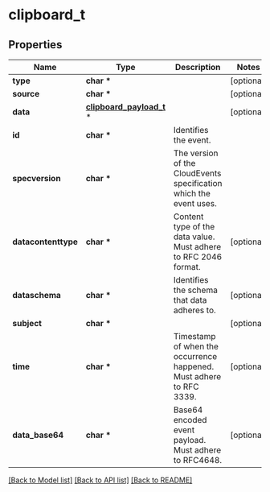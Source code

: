 # clipboard_t

## Properties
Name | Type | Description | Notes
------------ | ------------- | ------------- | -------------
**type** | **char \*** |  | [optional] 
**source** | **char \*** |  | [optional] 
**data** | [**clipboard_payload_t**](clipboard_payload.md) \* |  | [optional] 
**id** | **char \*** | Identifies the event. | 
**specversion** | **char \*** | The version of the CloudEvents specification which the event uses. | 
**datacontenttype** | **char \*** | Content type of the data value. Must adhere to RFC 2046 format. | [optional] 
**dataschema** | **char \*** | Identifies the schema that data adheres to. | [optional] 
**subject** | **char \*** |  | [optional] 
**time** | **char \*** | Timestamp of when the occurrence happened. Must adhere to RFC 3339. | [optional] 
**data_base64** | **char \*** | Base64 encoded event payload. Must adhere to RFC4648. | [optional] 

[[Back to Model list]](../README.md#documentation-for-models) [[Back to API list]](../README.md#documentation-for-api-endpoints) [[Back to README]](../README.md)


